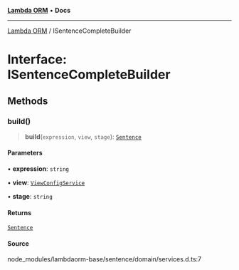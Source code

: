 [**Lambda ORM**](../README.md) • **Docs**

***

[Lambda ORM](../README.md) / ISentenceCompleteBuilder

# Interface: ISentenceCompleteBuilder

## Methods

### build()

> **build**(`expression`, `view`, `stage`): [`Sentence`](../classes/Sentence.md)

#### Parameters

• **expression**: `string`

• **view**: [`ViewConfigService`](../classes/ViewConfigService.md)

• **stage**: `string`

#### Returns

[`Sentence`](../classes/Sentence.md)

#### Source

node\_modules/lambdaorm-base/sentence/domain/services.d.ts:7
